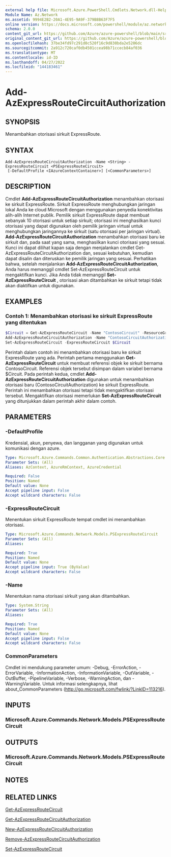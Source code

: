```yaml
---
external help file: Microsoft.Azure.PowerShell.Cmdlets.Network.dll-Help.xml
Module Name: Az.Network
ms.assetid: 9994E2B2-20A1-4E95-9A9F-379B8B63F7F5
online version: https://docs.microsoft.com/powershell/module/az.network/add-azexpressroutecircuitauthorization
schema: 2.0.0
content_git_url: https://github.com/Azure/azure-powershell/blob/main/src/Network/Network/help/Add-AzExpressRouteCircuitAuthorization.md
original_content_git_url: https://github.com/Azure/azure-powershell/blob/main/src/Network/Network/help/Add-AzExpressRouteCircuitAuthorization.md
ms.openlocfilehash: 37be34fd97c291d0c520f16c9d830bda2e5206dc
ms.sourcegitcommit: 2a912c720caf0db4501ccea98b71ccecb84af036
ms.translationtype: MT
ms.contentlocale: id-ID
ms.lasthandoff: 04/27/2022
ms.locfileid: "144183461"
---
```

# Add-AzExpressRouteCircuitAuthorization

## SYNOPSIS
Menambahkan otorisasi sirkuit ExpressRoute.

## SYNTAX

```
Add-AzExpressRouteCircuitAuthorization -Name <String> -ExpressRouteCircuit <PSExpressRouteCircuit>
 [-DefaultProfile <IAzureContextContainer>] [<CommonParameters>]
```

## DESCRIPTION
Cmdlet **Add-AzExpressRouteCircuitAuthorization** menambahkan otorisasi ke sirkuit ExpressRoute. Sirkuit ExpressRoute menghubungkan jaringan lokal Anda ke cloud Microsoft dengan menggunakan penyedia konektivitas alih-alih Internet publik. Pemilik sirkuit ExpressRoute dapat membuat sebanyak 10 otorisasi untuk setiap sirkuit; otorisasi ini menghasilkan kunci otorisasi yang dapat digunakan oleh pemilik jaringan virtual untuk menghubungkan jaringannya ke sirkuit (satu otorisasi per jaringan virtual). **Add-AzExpressRouteCircuitAuthorization** menambahkan otorisasi baru ke sirkuit dan, pada saat yang sama, menghasilkan kunci otorisasi yang sesuai. Kunci ini dapat dilihat kapan saja dengan menjalankan cmdlet Get-AzExpressRouteCircuitAuthorization dan, sesuai kebutuhan, kemudian dapat disalin dan diteruskan ke pemilik jaringan yang sesuai.
Perhatikan bahwa, setelah menjalankan **Add-AzExpressRouteCircuitAuthorization**, Anda harus memanggil cmdlet Set-AzExpressRouteCircuit untuk mengaktifkan kunci. Jika Anda tidak memanggil **Set-AzExpressRouteCircuit** , otorisasi akan ditambahkan ke sirkuit tetapi tidak akan diaktifkan untuk digunakan.

## EXAMPLES

### Contoh 1: Menambahkan otorisasi ke sirkuit ExpressRoute yang ditentukan
```powershell
$Circuit = Get-AzExpressRouteCircuit -Name "ContosoCircuit" -ResourceGroupName "ContosoResourceGroup"
Add-AzExpressRouteCircuitAuthorization -Name "ContosoCircuitAuthorization" -Circuit $Circuit
Set-AzExpressRouteCircuit -ExpressRouteCircuit $Circuit
```

Perintah dalam contoh ini menambahkan otorisasi baru ke sirkuit ExpressRoute yang ada. Perintah pertama menggunakan **Get-AzExpressRouteCircuit** untuk membuat referensi objek ke sirkuit bernama ContosoCircuit. Referensi objek tersebut disimpan dalam variabel bernama $Circuit.
Pada perintah kedua, cmdlet **Add-AzExpressRouteCircuitAuthorization** digunakan untuk menambahkan otorisasi baru (ContosoCircuitAuthorization) ke sirkuit ExpressRoute. Perintah ini menambahkan otorisasi tetapi tidak mengaktifkan otorisasi tersebut. Mengaktifkan otorisasi memerlukan **Set-AzExpressRouteCircuit** yang ditunjukkan dalam perintah akhir dalam contoh.

## PARAMETERS

### -DefaultProfile
Kredensial, akun, penyewa, dan langganan yang digunakan untuk komunikasi dengan azure.

```yaml
Type: Microsoft.Azure.Commands.Common.Authentication.Abstractions.Core.IAzureContextContainer
Parameter Sets: (All)
Aliases: AzContext, AzureRmContext, AzureCredential

Required: False
Position: Named
Default value: None
Accept pipeline input: False
Accept wildcard characters: False
```

### -ExpressRouteCircuit
Menentukan sirkuit ExpressRoute tempat cmdlet ini menambahkan otorisasi.

```yaml
Type: Microsoft.Azure.Commands.Network.Models.PSExpressRouteCircuit
Parameter Sets: (All)
Aliases:

Required: True
Position: Named
Default value: None
Accept pipeline input: True (ByValue)
Accept wildcard characters: False
```

### -Name
Menentukan nama otorisasi sirkuit yang akan ditambahkan.

```yaml
Type: System.String
Parameter Sets: (All)
Aliases:

Required: True
Position: Named
Default value: None
Accept pipeline input: False
Accept wildcard characters: False
```

### CommonParameters
Cmdlet ini mendukung parameter umum: -Debug, -ErrorAction, -ErrorVariable, -InformationAction, -InformationVariable, -OutVariable, -OutBuffer, -PipelineVariable, -Verbose, -WarningAction, dan -WarningVariable. Untuk informasi selengkapnya, lihat about_CommonParameters (http://go.microsoft.com/fwlink/?LinkID=113216).

## INPUTS

### Microsoft.Azure.Commands.Network.Models.PSExpressRouteCircuit

## OUTPUTS

### Microsoft.Azure.Commands.Network.Models.PSExpressRouteCircuit

## NOTES

## RELATED LINKS

[Get-AzExpressRouteCircuit](./Get-AzExpressRouteCircuit.md)

[Get-AzExpressRouteCircuitAuthorization](./Get-AzExpressRouteCircuitAuthorization.md)

[New-AzExpressRouteCircuitAuthorization](./New-AzExpressRouteCircuitAuthorization.md)

[Remove-AzExpressRouteCircuitAuthorization](./Remove-AzExpressRouteCircuitAuthorization.md)

[Set-AzExpressRouteCircuit](./Set-AzExpressRouteCircuit.md)
